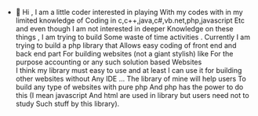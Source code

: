 - 👋 Hi , I am a little coder interested in playing 
With my codes with in my limited knowledge of
Coding in c,c++,java,c#,vb.net,php,javascript
Etc and even though I am not interested in deeper 
Knowledge on these things , I am trying to build
Some waste of time activities .
Currently I am trying to build a php library that 
Allows easy coding of front end and back end part 
For building websites (not a giant stylish) like
For the purpose accounting or any such solution based 
Websites  
I think my library must easy to use and at least 
I can use it for building other websites without 
Any IDE ... The library of mine will help users
To build any type of websites with pure php
And php has the power to do this (I mean javascript
And html are used in library but users need not to study 
Such stuff by this library).

